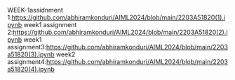 WEEK-1assidnment 1:https://github.com/abhiramkonduri/AIML2024/blob/main/2203A51820(1).ipynb
week1 assignment 2:https://github.com/abhiramkonduri/AIML2024/blob/main/2203A51820(2).ipynb
week1 assignment3:https://github.com/abhiramkonduri/AIML2024/blob/main/2203a51820(3).ipynb
week2 assignment4:https://github.com/abhiramkonduri/AIML2024/blob/main/2203a51820(4).ipynb
